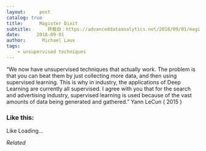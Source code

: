 ```yaml
---
layout:     post
catalog: true
title:      Magister Dixit
subtitle:      转载自：https://advanceddataanalytics.net/2018/09/01/magister-dixit-1332/
date:      2018-09-01
author:      Michael Laux
tags:
    - unsupervised techniques
---
```


“We now have unsupervised techniques that actually work. The problem is that you can beat them by just collecting more data, and then using supervised learning. This is why in industry, the applications of Deep Learning are currently all supervised. I agree with you that for the search and advertising industry, supervised learning is used because of the vast amounts of data being generated and gathered.” Yann LeCun ( 2015 )





### Like this:

Like Loading...


*Related*

